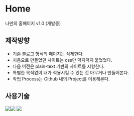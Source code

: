 # Home

나만의 홈페이지 v1.0  (개발중)



## 제작방향

- 기존 블로그 형식의 페이지는 삭제한다.
- 처음으로 만들었던 사이트는 css만 덕지덕지 붙었었다. 
- 다음 버전은 plain-text 기반의 사이트를 지향한다. 
- 특별한 목적없이 내가 적용시킬 수 있는 것 아무거나 만들어본다. 
- 작업 Process는 Github 내의 Project를 이용해본다. 



## 사용기술

<img src="https://img.shields.io/badge/python-3.10.4-green"><img src="https://img.shields.io/badge/django-4.0.4-green"> <img src="https://img.shields.io/badge/mariadb--green">

